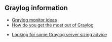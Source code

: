 ## Graylog information
- [Graylog monitor ideas](https://www.reddit.com/r/sysadmin/comments/8savgl/graylog/)
- [How do you get the most out of Graylog](https://www.reddit.com/r/sysadmin/comments/936a56/how_do_you_get_the_most_out_of_graylog/)
* [Looking for some Graylog server sizing advice](https://www.reddit.com/r/sysadmin/comments/9rejzc/looking_for_some_graylog_server_sizing_advice/)
